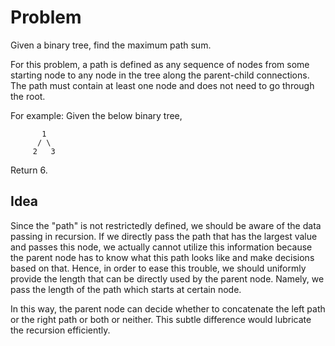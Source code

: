 # Problem
Given a binary tree, find the maximum path sum.

For this problem, a path is defined as any sequence of nodes from some starting node to any node in the tree along the parent-child connections. The path must contain at least one node and does not need to go through the root.

For example:
Given the below binary tree,
```
       1
      / \
     2   3
```
Return 6.

## Idea
Since the "path" is not restrictedly defined, we should be aware of the data passing in recursion. If we directly pass the path that has the largest value and passes this node, we actually cannot utilize this information because the parent node has to know what this path looks like and make decisions based on that. Hence, in order to ease this trouble, we should uniformly provide the length that can be directly used by the parent node. Namely, we pass the length of the path which starts at certain node.

In this way, the parent node can decide whether to concatenate the left path or the right path or both or neither. This subtle difference would lubricate the recursion efficiently.
